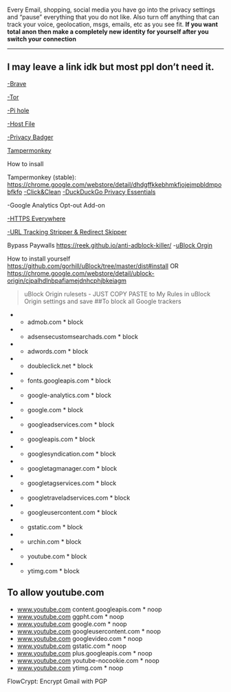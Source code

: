 ### 
Every Email, shopping, social media you have go into the privacy settings and “pause” everything that you do not like. Also turn off anything that can track your voice, geolocation, msgs, emails, etc as you see fit.
**If you want total anon then make a completely new identity for yourself after you switch your connection**

------------
I may leave a link idk but most ppl don’t need it.
------------


[-Brave](https://brave.com/ "-Brave")

[-Tor](https://fossbytes.com/best-alternatives-to-tor-browser-to-browse-anonymously/ "-Tor")

[-Pi hole](https://blog.cryptoaustralia.org.au/instructions-for-setting-up-pi-hole/ "-Pi hole")

[-Host File](https://proprivacy.com/guides/use-your-hosts-file-to-block-ads-and-malware "-Host File")

[-Privacy Badger](https://www.eff.org/privacybadger "-Privacy Badger")

[Tampermonkey](https://github.com/Tampermonkey/tampermonkey "Tampermonkey")

How to insall 

Tampermonkey (stable): https://chrome.google.com/webstore/detail/dhdgffkkebhmkfjojejmpbldmpobfkfo
[-Click&Clean](https://www.hotcleaner.com/clickclean_chrome.html "-Click&Clean")
[-DuckDuckGo Privacy Essentials](https://www.trishtech.com/2018/01/duckduckgo-privacy-essentials-extension-enhances-online-privacy/ "-DuckDuckGo Privacy Essentials")

-Google Analytics Opt-out Add-on

[-HTTPS Everywhere](https://www.eff.org/https-everywhere "-HTTPS Everywhere")

[-URL Tracking Stripper & Redirect Skipper](https://github.com/newhouse/url-tracking-stripper "-URL Tracking Stripper & Redirect Skipper")

Bypass Paywalls
https://reek.github.io/anti-adblock-killer/
-[uBlock Orgin](https://github.com/gorhill/uBlock/ "uBlock Orgin")

How to install yourself
https://github.com/gorhill/uBlock/tree/master/dist#install
OR
https://chrome.google.com/webstore/detail/ublock-origin/cjpalhdlnbpafiamejdnhcphjbkeiagm
> uBlock Origin rulesets - JUST COPY PASTE to My Rules in uBlock Origin settings and save
##To block all Google trackers
- * admob.com * block
- * adsensecustomsearchads.com * block
- * adwords.com * block
- * doubleclick.net * block
- * fonts.googleapis.com * block
- * google-analytics.com * block
- * google.com * block
- * googleadservices.com * block
- * googleapis.com * block
- * googlesyndication.com * block
- * googletagmanager.com * block
- * googletagservices.com * block
- * googletraveladservices.com * block
- * googleusercontent.com * block
- * gstatic.com * block
- * urchin.com * block
- * youtube.com * block
- * ytimg.com * block

## To allow youtube.com
- www.youtube.com content.googleapis.com * noop
- www.youtube.com ggpht.com * noop
- www.youtube.com google.com * noop
- www.youtube.com googleusercontent.com * noop
- www.youtube.com googlevideo.com * noop
- www.youtube.com gstatic.com * noop
- www.youtube.com plus.googleapis.com * noop
- www.youtube.com youtube-nocookie.com * noop
- www.youtube.com ytimg.com * noop


FlowCrypt: Encrypt Gmail with PGP
